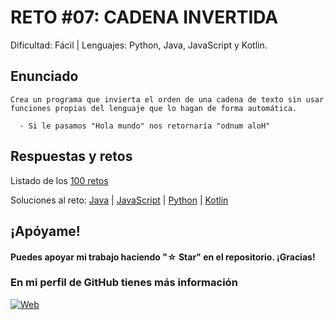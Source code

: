 # RETO #07: CADENA INVERTIDA
Dificultad: Fácil | Lenguajes: Python, Java, JavaScript y Kotlin.

## Enunciado

```
Crea un programa que invierta el orden de una cadena de texto sin usar funciones propias del lenguaje que lo hagan de forma automática.

  - Si le pasamos "Hola mundo" nos retornaría "odnum aloH"
```

## Respuestas y retos
Listado de los [100 retos](/README.md)

Soluciones al reto: 
[Java](/RETOS/Reto07/Reto07.java) | 
[JavaScript](/RETOS/Reto07/Reto07.js) | 
[Python](/RETOS/Reto07/Reto07.py) |
[Kotlin](/RETOS/Reto07/Reto07.kt)


## ¡Apóyame! 
#### Puedes apoyar mi trabajo haciendo "☆ Star" en el repositorio. ¡Gracias!

### En mi perfil de GitHub tienes más información

[![Web](https://img.shields.io/badge/GitHub-breativo-14a1f0?style=for-the-badge&logo=github&logoColor=white&labelColor=101010)](https://github.com/breativo)